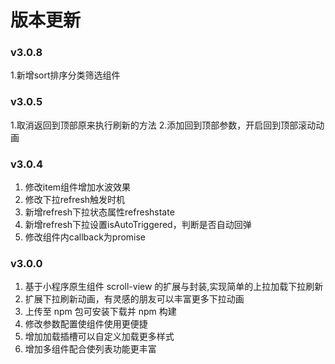 # 版本更新

### v3.0.8
1.新增sort排序分类筛选组件
### v3.0.5
1.取消返回到顶部原来执行刷新的方法
2.添加回到顶部参数，开启回到顶部滚动动画

### v3.0.4
1. 修改item组件增加水波效果
2. 修改下拉refresh触发时机
3. 新增refresh下拉状态属性refreshstate
4. 新增refresh下拉设置isAutoTriggered，判断是否自动回弹
5. 修改组件内callback为promise

### v3.0.0
1. 基于小程序原生组件 scroll-view 的扩展与封装,实现简单的上拉加载下拉刷新
2. 扩展下拉刷新动画，有灵感的朋友可以丰富更多下拉动画
3. 上传至 npm 包可安装下载并 npm 构建
4. 修改参数配置使组件使用更便捷
5. 增加加载插槽可以自定义加载更多样式
6. 增加多组件配合使列表功能更丰富